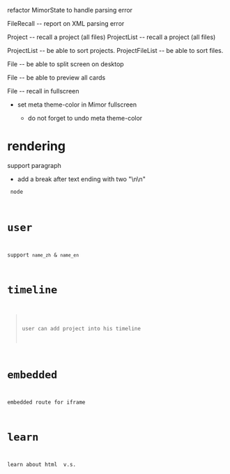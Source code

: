 refactor MimorState to handle parsing error

FileRecall -- report on XML parsing error

Project -- recall a project (all files)
ProjectList -- recall a project (all files)

ProjectList -- be able to sort projects.
ProjectFileList -- be able to sort files.

File -- be able to split screen on desktop

File -- be able to preview all cards

File -- recall in fullscreen

- set meta theme-color in Mimor fullscreen

  - do not forget to undo meta theme-color

# rendering

support paragraph

- add a break after text ending with two "\n\n"

<code> node

# user

support `name_zh` & `name_en`

# timeline

> user can add project into his timeline

# embedded

embedded route for iframe

# learn

learn about html <span> v.s. <div>
